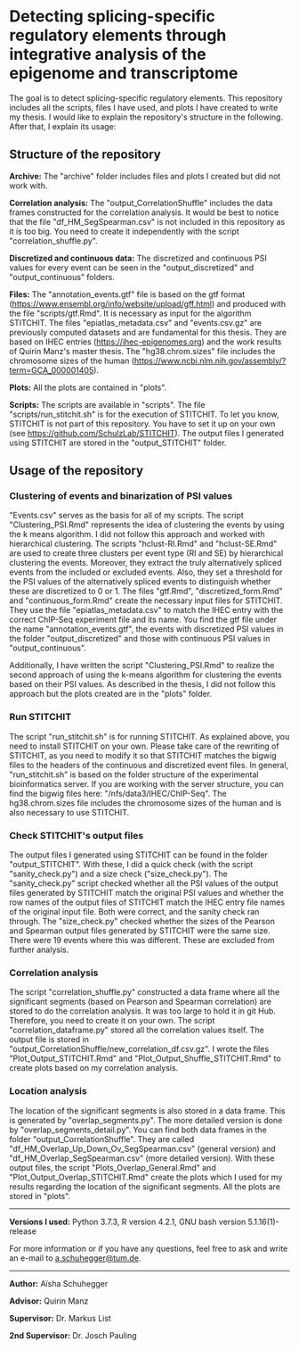 # Detecting splicing-specific regulatory elements through integrative analysis of the epigenome and transcriptome

The goal is to detect splicing-specific regulatory elements. This repository includes all the scripts, files I have used, and plots I have created to write my thesis.
I would like to explain the repository's structure in the following. After that, I explain its usage: 

## Structure of the repository

**Archive:**
The "archive" folder includes files and plots I created but did not work with. 

**Correlation analysis:**
The "output_CorrelationShuffle" includes the data frames constructed for the correlation analysis. It would be best to notice that the file "df_HM_SegSpearman.csv" is not included in this repository as it is too big. You need to create it independently with the script "correlation_shuffle.py".

**Discretized and continuous data:**
The discretized and continuous PSI values for every event can be seen in the "output_discretized" and "output_continuous" folders. 

**Files:**
The "annotation_events.gtf" file is based on the gtf format (https://www.ensembl.org/info/website/upload/gff.html) and produced with the file "scripts/gtf.Rmd". It is necessary as input for the algorithm STITCHIT.
The files "epiatlas_metadata.csv" and "events.csv.gz" are previously computed datasets and are fundamental for this thesis. They are based on IHEC entries (https://ihec-epigenomes.org) and the work results of Quirin Manz's master thesis. 
The "hg38.chrom.sizes" file includes the chromosome sizes of the human (https://www.ncbi.nlm.nih.gov/assembly/?term=GCA_000001405). 

**Plots:**
All the plots are contained in "plots". 

**Scripts:**
The scripts are available in "scripts". 
The file "scripts/run_stitchit.sh" is for the execution of STITCHIT. To let you know, STITCHIT is not part of this repository. You have to set it up on your own (see https://github.com/SchulzLab/STITCHIT). The output files I generated using STITCHIT are stored in the "output_STITCHIT" folder. 

## Usage of the repository

### Clustering of events and binarization of PSI values 
"Events.csv" serves as the basis for all of my scripts. The script "Clustering_PSI.Rmd" represents the idea of clustering the events by using the k means algorithm. I did not follow this approach and worked with hierarchical clustering. The scripts "hclust-RI.Rmd" and "hclust-SE.Rmd" are used to create three clusters per event type (RI and SE) by hierarchical clustering the events. Moreover, they extract the truly alternatively spliced events from the included or excluded events. Also, they set a threshold for the PSI values of the alternatively spliced events to distinguish whether these are discretized to 0 or 1. The files "gtf.Rmd", "discretized_form.Rmd" and "continuous_form.Rmd" create the necessary input files for STITCHIT. They use the file "epiatlas_metadata.csv" to match the IHEC entry with the correct ChIP-Seq experiment file and its name. You find the gtf file under the name "annotation_events.gtf", the events with discretized PSI values in the folder "output_discretized" and those with continuous PSI values in "output_continuous".  

Additionally, I have written the script "Clustering_PSI.Rmd" to realize the second approach of using the k-means algorithm for clustering the events based on their PSI values. As described in the thesis, I did not follow this approach but the plots created are in the "plots" folder. 

### Run STITCHIT
The script "run_stitchit.sh" is for running STITCHIT. As explained above, you need to install STITCHIT on your own. Please take care of the rewriting of STITCHIT, as you need to modify it so that STITCHIT matches the bigwig files to the headers of the continuous and discretized event files. In general, "run_stitchit.sh" is based on the folder structure of the experimental bioinformatics server. If you are working with the server structure, you can find the bigwig files here: "/nfs/data3/IHEC/ChIP-Seq". The hg38.chrom.sizes file includes the chromosome sizes of the human and is also necessary to use STITCHIT. 

### Check STITCHIT's output files 
The output files I generated using STITCHIT can be found in the folder "output_STITCHIT". With these, I did a quick check (with the script "sanity_check.py") and a size check ("size_check.py"). The "sanity_check.py" script checked whether all the PSI values of the output files generated by STITCHIT match the original PSI values and whether the row names of the output files of STITCHIT match the IHEC entry file names of the original input file. Both were correct, and the sanity check ran through. The "size_check.py" checked whether the sizes of the Pearson and Spearman output files generated by STITCHIT were the same size. There were 19 events where this was different. These are excluded from further analysis. 

### Correlation analysis 
The script "correlation_shuffle.py" constructed a data frame where all the significant segments (based on Pearson and Spearman correlation) are stored to do the correlation analysis. It was too large to hold it in git Hub. Therefore, you need to create it on your own. The script "correlation_dataframe.py" stored all the correlation values itself. The output file is stored in "output_CorrelationShuffle/new_correlation_df.csv.gz". I wrote the files "Plot_Output_STITCHIT.Rmd" and "Plot_Output_Shuffle_STITCHIT.Rmd" to create plots based on my correlation analysis. 

### Location analysis 
The location of the significant segments is also stored in a data frame. This is generated by "overlap_segments.py". The more detailed version is done by "overlap_segments_detail.py". You can find both data frames in the folder "output_CorrelationShuffle". They are called "df_HM_Overlap_Up_Down_Ov_SegSpearman.csv" (general version) and "df_HM_Overlap_SegSpearman.csv" (more detailed version). With these output files, the script "Plots_Overlap_General.Rmd" and "Plot_Output_Overlap_STITCHIT.Rmd" create the plots which I used for my results regarding the location of the significant segments. All the plots are stored in "plots". 


____________________________________________________________________________________________________________________________________

**Versions I used:**
Python 3.7.3, R version 4.2.1, GNU bash version 5.1.16(1)-release

For more information or if you have any questions, feel free to ask and write an e-mail to a.schuhegger@tum.de. 
____________________________________________________________________________________________________________________________________
**Author:** Aïsha Schuhegger 

**Advisor:** Quirin Manz

**Supervisor:** Dr. Markus List

**2nd Supervisor:** Dr. Josch Pauling 





